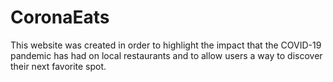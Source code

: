 # CoronaEats

This website was created in order to highlight the impact that the COVID-19 pandemic has had
on local restaurants and to allow users a way to discover their next favorite spot.

